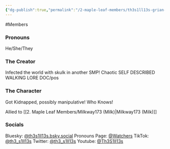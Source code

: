 ```yaml
---
{"dg-publish":true,"permalink":"/2-maple-leaf-members/th3s1ll13s-grian-thes-squid/","created":"2024-12-10T21:35:44.783-05:00"}
---
```


#Members 
### Pronouns 
He/She/They
### The Creator
Infected the world with skulk in another SMP! Chaotic
SELF DESCRIBED WALKING LORE DOC/pos
### The Character
Got Kidnapped, possibly manipulative! Who Knows!

Allied to [[2. Maple Leaf Members/Milkway173 (Milk)\|Milkway173 (Milk)]]
### Socials
Bluesky: [@th3s1ll13s.bsky.social](https://bsky.app/profile/th3s1ll13s.bsky.social)
Pronouns Page: [@Watchers](https://en.pronouns.page/@Watchers)
TikTok: [@th3_s1ll13s](https://www.tiktok.com/@th3_s1ll13s)
Twitter: [@th3_s1ll13s](https://x.com/th3_s1ll13s)
Youtube: [@Th3S1ll13s](https://www.youtube.com/@th3s1ll13s)
